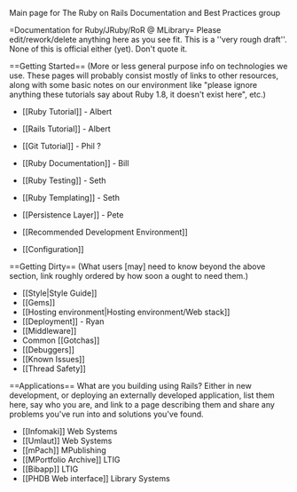 Main page for The Ruby on Rails Documentation and Best Practices group

=Documentation for Ruby/JRuby/RoR @ MLibrary=
Please edit/rework/delete anything here as you see fit. This is a ''very rough draft''. None of this is official either (yet). Don't quote it.

==Getting Started==
(More or less general purpose info on technologies we use. These pages will probably consist mostly of links to other resources, along with some basic notes on our environment like "please ignore anything these tutorials say about Ruby 1.8, it doesn't exist here", etc.)
* [[Ruby Tutorial]] - Albert
* [[Rails Tutorial]] - Albert
* [[Git Tutorial]] - Phil ?

* [[Ruby Documentation]] - Bill
* [[Ruby Testing]] - Seth
* [[Ruby Templating]] - Seth
* [[Persistence Layer]] - Pete
* [[Recommended Development Environment]]

* [[Configuration]]

==Getting Dirty==
(What users [may] need to know beyond the above section, link roughly ordered by how soon a ought to need them.)
* [[Style|Style Guide]]
* [[Gems]]
* [[Hosting environment|Hosting environment/Web stack]]
* [[Deployment]] - Ryan
* [[Middleware]]
* Common [[Gotchas]]
* [[Debuggers]]
* [[Known Issues]]
* [[Thread Safety]]

==Applications==
What are you building using Rails?  Either in new development, or deploying an externally developed application, list them here, say who you are, and link to a page describing them and share any problems you've run into and solutions you've found.
* [[Infomaki]] Web Systems
* [[Umlaut]] Web Systems
* [[mPach]] MPublishing
* [[MPortfolio Archive]] LTIG
* [[Bibapp]] LTIG
* [[PHDB Web interface]] Library Systems
